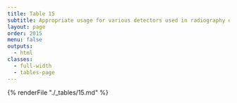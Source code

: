 ```yaml
---
title: Table 15
subtitle: Appropriate usage for various detectors used in radiography of bronze objects
layout: page
order: 2015
menu: false
outputs:
  - html
classes: 
  - full-width 
  - tables-page
---
```


{% renderFile "./_tables/15.md" %}